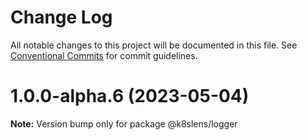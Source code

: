 # Change Log

All notable changes to this project will be documented in this file.
See [Conventional Commits](https://conventionalcommits.org) for commit guidelines.

# 1.0.0-alpha.6 (2023-05-04)

**Note:** Version bump only for package @k8slens/logger
